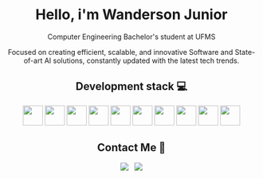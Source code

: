 <div align="center">
    <h1>Hello, i'm Wanderson Junior </h1>
    <p> Computer Engineering Bachelor's student at UFMS <p>
    <p> Focused on creating efficient, scalable, and innovative Software and State-of-art AI solutions, constantly updated with the latest tech trends.</p>
</div>

<div align="center">
<h2>Development stack 💻</h2>
<img height="40"src="https://cdn.jsdelivr.net/gh/devicons/devicon@latest/icons/python/python-plain.svg" />
<img height="40" src="https://cdn.jsdelivr.net/gh/devicons/devicon@latest/icons/javascript/javascript-plain.svg"/>
<img height="40" src="https://cdn.jsdelivr.net/gh/devicons/devicon@latest/icons/pytorch/pytorch-original.svg" />
<img height="40" src="https://cdn.jsdelivr.net/gh/devicons/devicon@latest/icons/java/java-plain.svg" />
<img height="40" src="https://cdn.jsdelivr.net/gh/devicons/devicon@latest/icons/numpy/numpy-plain.svg" />
<img height="40" src="https://cdn.jsdelivr.net/gh/devicons/devicon@latest/icons/react/react-original.svg" />
<img height="40" src="https://cdn.jsdelivr.net/gh/devicons/devicon@latest/icons/typescript/typescript-plain.svg" />
<img height="40" src="https://cdn.jsdelivr.net/gh/devicons/devicon@latest/icons/cplusplus/cplusplus-plain.svg" />            
<img height="40" src="https://cdn.jsdelivr.net/gh/devicons/devicon@latest/icons/pandas/pandas-plain.svg" />
<img height="40" src="https://cdn.jsdelivr.net/gh/devicons/devicon@latest/icons/bash/bash-original.svg" />
</div>

<div align="center">
<h2> Contact Me 📧</h2>
<a href="mailto:wanderson_junior@ufms.br"><img src="https://img.shields.io/badge/Gmail-red?style=for-the-badge&logo=gmail&logoColor=white"></a>
&nbsp;
<a href="https://www.linkedin.com/in/wanderson-junior-de-oliveira-bignardi-150213185/"><img src="https://img.shields.io/badge/LinkedIn-blue?style=for-the-badge&logo=linkedin&logoColor=white"></a>
</div>

